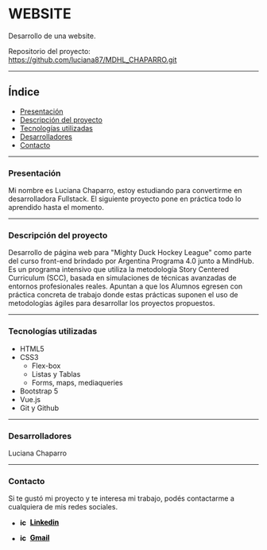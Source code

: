 # WEBSITE

Desarrollo de una website.

Repositorio del proyecto: https://github.com/luciana87/MDHL_CHAPARRO.git

***

## Índice

- [Presentación](#Presentación)
- [Descripción del proyecto](#Descripción-del-proyecto)
- [Tecnologías utilizadas](#Tecnologías-utilizadas)
- [Desarrolladores](#desarrolladores)
- [Contacto](#contacto)

***

### Presentación

Mi nombre es Luciana Chaparro, estoy estudiando para convertirme en desarrolladora Fullstack. El siguiente proyecto pone en práctica todo lo aprendido hasta el momento.

***

### Descripción del proyecto

Desarrollo de página web para "Mighty Duck Hockey League" como parte del curso front-end brindado por Argentina Programa 4.0 junto a MindHub.
Es un programa intensivo que utiliza la metodología Story Centered Curriculum (SCC), basada en simulaciones de técnicas avanzadas de entornos profesionales reales. 
Apuntan a que los Alumnos egresen con práctica concreta de trabajo donde estas prácticas suponen el uso de metodologías ágiles para desarrollar los proyectos propuestos.

***

### Tecnologías utilizadas

- HTML5
- CSS3
    - Flex-box
    - Listas y Tablas
    - Forms, maps, mediaqueries
- Bootstrap 5
- Vue.js
- Git y Github

***

### Desarrolladores

Luciana Chaparro

***

### Contacto

Si te gustó mi proyecto y te interesa mi trabajo, podés contactarme a cualquiera de mis redes sociales.

- <a href="http://linkedin.com/in/luciana-chaparro-39521221a" name="linkedin" style="color: black; font-weight: 700; display: flex; align-items: center;"><img src="https://cdn.jsdelivr.net/gh/devicons/devicon/icons/linkedin/linkedin-plain.svg" width="15px" alt="icon linkedin" style="margin-right: 5px;">Linkedin</a>

- <a href="mailto:ch.luciana87@gmail.com" name="Gmail" style="color: black; font-weight: 700; display: flex; align-items: center;"><img src="https://img.icons8.com/ios-filled/50/null/gmail.png" width="15px" alt="icon gmail" style="margin-right: 5px;">Gmail</a>
